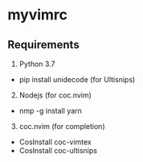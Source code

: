 # myvimrc
## Requirements
1. Python 3.7
 - pip install unidecode (for Ultisnips)
2. Nodejs (for coc.nvim)
 - nmp -g install yarn
3. coc.nvim (for completion)
 - CosInstall coc-vimtex
 - CosInstall coc-ultisnips



